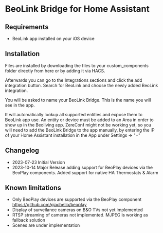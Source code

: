 # BeoLink Bridge for Home Assistant

## Requirements
- BeoLink app installed on your iOS device

## Installation
Files are installed by downloading the files to your custom_components folder directly from here or by adding it via HACS.

Afterwards you can go to the Integrations sections and click the add integration button. Search for BeoLink and choose the newly added BeoLink integration.

You will be asked to name your BeoLink Bridge. This is the name you will see in the app.

It will automatically lookup all supported entities and expose them to BeoLink app use. An entity or device must be added to an Area in order to show up in the Beoliving app. ZereConf might not be working yet, so you will need to add the BeoLink Bridge to the app manually, by entering the IP of your Home Assistant installation in the App under Settings -> "+"

## Changelog
- 2023-07-23 Initial Version
- 2023-10-14 Major Release adding support for BeoPlay devices via the BeoPlay components. Added support for native HA Thermostats & Alarm

## Known limitations
- Only BeoPlay devices are supported via the BeoPlay component https://github.com/giachello/beoplay
- Display of surveilance cameras on B&O TVs not yet implemented
- RTSP streaming of cameras not implemented. MJPEG is working as fallback solution
- Scenes are under implementation